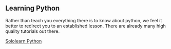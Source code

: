 ## Learning Python

Rather than teach you everything there is to know about python, we feel it better to redirect you to an established lesson. There are already many high quality tutorials out there. 

[Sololearn Python](https://www.sololearn.com/learning/1073)
